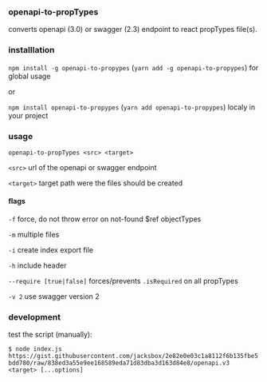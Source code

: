 ### openapi-to-propTypes

converts openapi (3.0) or swagger (2.3) endpoint to react propTypes file(s).

### installlation

`npm install -g openapi-to-propypes` (`yarn add -g openapi-to-propypes`) for global usage

or

`npm install openapi-to-propypes` (`yarn add openapi-to-propypes`) localy in your project

### usage

`openapi-to-propTypes <src> <target>`

`<src>` url of the openapi or swagger endpoint

`<target>` target path were the files should be created

#### flags

`-f`                        force, do not throw error on not-found $ref objectTypes

`-m`                        multiple files

`-i`                        create index export file

`-h`                        include header

`--require [true|false]`    forces/prevents `.isRequired` on all propTypes

`-v 2`                      use swagger version 2

### development

test the script (manually):

`$ node index.js https://gist.githubusercontent.com/jacksbox/2e82e0e03c1a8112f6b135fbe5bdd780/raw/838ed3a55e9ee168589eda71d83dba3d163d84e8/openapi.v3 <target> [...options]`
